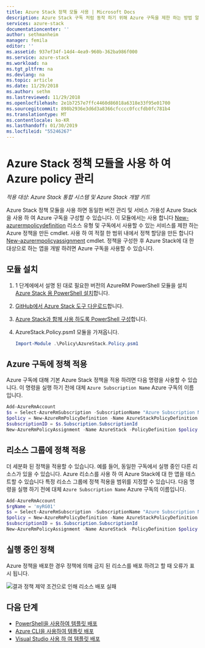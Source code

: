```yaml
---
title: Azure Stack 정책 모듈 사용 | Microsoft Docs
description: Azure Stack 구독 처럼 동작 하기 위해 Azure 구독을 제한 하는 방법 알아보기
services: azure-stack
documentationcenter: ''
author: sethmanheim
manager: femila
editor: ''
ms.assetid: 937ef34f-14d4-4ea9-960b-362ba986f000
ms.service: azure-stack
ms.workload: na
ms.tgt_pltfrm: na
ms.devlang: na
ms.topic: article
ms.date: 11/29/2018
ms.author: sethm
ms.lastreviewed: 11/29/2018
ms.openlocfilehash: 2e1b7257e7ffc4460d86018a6318e33f95e01700
ms.sourcegitcommit: 898b2936e3d6d3a8366cfcccc0fccfdb0fc781b4
ms.translationtype: MT
ms.contentlocale: ko-KR
ms.lasthandoff: 01/30/2019
ms.locfileid: "55246267"
---
```

# <a name="manage-azure-policy-using-the-azure-stack-policy-module"></a>Azure Stack 정책 모듈을 사용 하 여 Azure policy 관리

*적용 대상: Azure Stack 통합 시스템 및 Azure Stack 개발 키트*

Azure Stack 정책 모듈을 사용 하면 동일한 버전 관리 및 서비스 가용성 Azure Stack을 사용 하 여 Azure 구독을 구성할 수 있습니다. 이 모듈에서는 사용 합니다 [New-azurermpolicydefinition](/powershell/module/azurerm.resources/new-azurermpolicydefinition) 리소스 유형 및 구독에서 사용할 수 있는 서비스를 제한 하는 Azure 정책을 만든 cmdlet. 사용 하 여 적절 한 범위 내에서 정책 할당을 만든 합니다 [New-azurermpolicyassignment](/powershell/module/azurerm.resources/new-azurermpolicyassignment) cmdlet. 정책을 구성한 후 Azure Stack에 대 한 대상으로 하는 앱을 개발 하려면 Azure 구독을 사용할 수 있습니다.

## <a name="install-the-module"></a>모듈 설치

1. 1 단계에에서 설명 된 대로 필요한 버전의 AzureRM PowerShell 모듈을 설치 [Azure Stack 용 PowerShell 설치](azure-stack-powershell-install.md)합니다.
2. [GitHub에서 Azure Stack 도구 다운로드](azure-stack-powershell-download.md)합니다.
3. [Azure Stack과 함께 사용 하도록 PowerShell 구성](azure-stack-powershell-configure-user.md)합니다.
4. AzureStack.Policy.psm1 모듈을 가져옵니다.

    ```PowerShell
    Import-Module .\Policy\AzureStack.Policy.psm1
    ```

## <a name="apply-policy-to-azure-subscription"></a>Azure 구독에 정책 적용

Azure 구독에 대해 기본 Azure Stack 정책을 적용 하려면 다음 명령을 사용할 수 있습니다. 이 명령을 실행 하기 전에 대체 `Azure Subscription Name` Azure 구독의 이름입니다.

```PowerShell
Add-AzureRmAccount
$s = Select-AzureRmSubscription -SubscriptionName "Azure Subscription Name"
$policy = New-AzureRmPolicyDefinition -Name AzureStackPolicyDefinition -Policy (Get-AzsPolicy)
$subscriptionID = $s.Subscription.SubscriptionId
New-AzureRmPolicyAssignment -Name AzureStack -PolicyDefinition $policy -Scope /subscriptions/$subscriptionID

```

## <a name="apply-policy-to-a-resource-group"></a>리소스 그룹에 정책 적용

더 세분화 된 정책을 적용할 수 있습니다. 예를 들어, 동일한 구독에서 실행 중인 다른 리소스가 있을 수 있습니다. Azure 리소스를 사용 하 여 Azure Stack에 대 한 앱을 테스트할 수 있습니다 특정 리소스 그룹에 정책 적용을 범위를 지정할 수 있습니다. 다음 명령을 실행 하기 전에 대체 `Azure Subscription Name` Azure 구독의 이름입니다.

```PowerShell
Add-AzureRmAccount
$rgName = 'myRG01'
$s = Select-AzureRmSubscription -SubscriptionName "Azure Subscription Name"
$policy = New-AzureRmPolicyDefinition -Name AzureStackPolicyDefinition -Policy (Get-AzsPolicy)
$subscriptionID = $s.Subscription.SubscriptionId
New-AzureRmPolicyAssignment -Name AzureStack -PolicyDefinition $policy -Scope /subscriptions/$subscriptionID/resourceGroups/$rgName
```

## <a name="policy-in-action"></a>실행 중인 정책

Azure 정책을 배포한 경우 정책에 의해 금지 된 리소스를 배포 하려고 할 때 오류가 표시 됩니다.

![결과 정책 제약 조건으로 인해 리소스 배포 실패](./media/azure-stack-policy-module/image1.png)

## <a name="next-steps"></a>다음 단계

* [PowerShell을 사용하여 템플릿 배포](azure-stack-deploy-template-powershell.md)
* [Azure CLI을 사용하여 템플릿 배포](azure-stack-deploy-template-command-line.md)
* [Visual Studio 사용 하 여 템플릿 배포](azure-stack-deploy-template-visual-studio.md)
